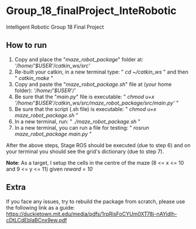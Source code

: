 # Group_18_finalProject_InteRobotic
Intelligent Robotic Group 18 Final Project

## How to run
1. Copy and place the "_maze_robot_package_" folder at: _'/home/'$USER'/catkin_ws/src'_
2. Re-built your catkin, in a new terminal type: " _cd ~/catkin_ws_ " and then " _catkin_make_ "
3. Copy and paste the "_maze_robot_package.sh_" file at (your home folder): _'/home/'$USER'/'_
4. Be sure that the "_main.py_" file is executable: " _chmod u+x '/home/'$USER'/catkin_ws/src/maze_robot_package/src/main.py'_ "
5. Be sure that the script (.sh file) is executable: " _chmod u+x maze_robot_package.sh_ "
6. In a new terminal, run: " _./maze_robot_package.sh_ "
7. In a new terminal, you can run a file for testing: " _rosrun maze_robot_package main.py_ "

After the above steps, Stage ROS should be executed (due to step 6) and on your terminal you should see the grid's dictionary (due to step 7).

**Note**: As a target, I setup the cells in the centre of the maze (8 <= x <= 10 and 9 <= y <= 11) given _reward = 10_

## Extra
If you face any issues, try to rebuild the package from scratch, please use the following link as a guide: 
https://duckietown.mit.edu/media/pdfs/1rpRisFoCYUm0XT78j-nAYidlh-cDtLCdEbIaBCnx9ew.pdf
